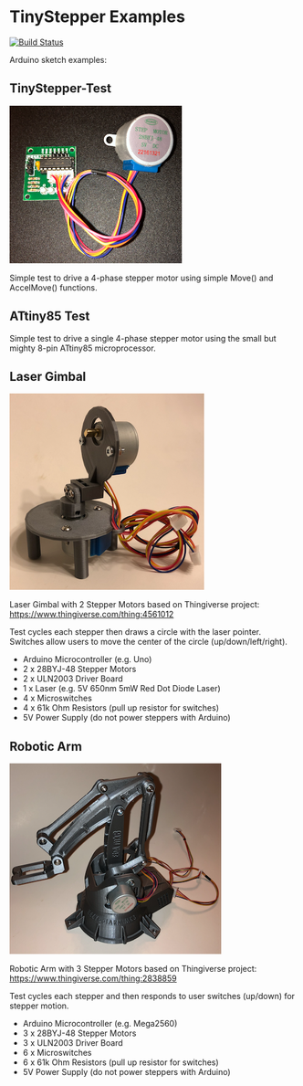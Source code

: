 # TinyStepper Examples #

[![Build Status](https://travis-ci.org/jasonacox/TinyStepper.svg?branch=master)](https://travis-ci.org/jasonacox/TinyStepper)

Arduino sketch examples:

## TinyStepper-Test ##

![28BYJ-48](Stepper28BYJ-48.png)

Simple test to drive a 4-phase stepper motor using simple Move() and AccelMove() functions.

## ATtiny85 Test ##

Simple test to drive a single 4-phase stepper motor using the small but mighty 8-pin ATtiny85 microprocessor.

## Laser Gimbal ##

![LaserGimbal](LaserGimbal.png)

Laser Gimbal with 2 Stepper Motors based on Thingiverse project: <https://www.thingiverse.com/thing:4561012>

Test cycles each stepper then draws a circle with the laser pointer.  Switches allow users to move the center of the circle (up/down/left/right).

* Arduino Microcontroller (e.g. Uno)
* 2 x 28BYJ-48 Stepper Motors
* 2 x ULN2003 Driver Board
* 1 x Laser (e.g. 5V 650nm 5mW Red Dot Diode Laser)
* 4 x Microswitches
* 4 x 61k Ohm Resistors (pull up resistor for switches)
* 5V Power Supply (do not power steppers with Arduino)

## Robotic Arm ##

![RoboticArm](RoboticArm.png)

Robotic Arm with 3 Stepper Motors based on Thingiverse project: <https://www.thingiverse.com/thing:2838859>

Test cycles each stepper and then responds to user switches (up/down) for stepper motion.

* Arduino Microcontroller (e.g. Mega2560)
* 3 x 28BYJ-48 Stepper Motors
* 3 x ULN2003 Driver Board
* 6 x Microswitches
* 6 x 61k Ohm Resistors (pull up resistor for switches)
* 5V Power Supply (do not power steppers with Arduino)
